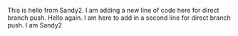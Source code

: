 This is hello from Sandy2. I am adding a new line of
code here for direct branch push.
Hello again. I am here to add in a second line for direct branch push. I am
Sandy2
